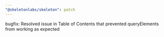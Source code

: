 ```yaml
---
"@skeletonlabs/skeleton": patch
---
```


bugfix: Resolved issue in Table of Contents that prevented queryElements from working as expected

